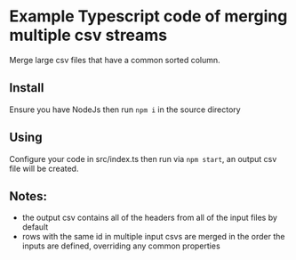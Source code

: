 # Example Typescript code of merging multiple csv streams
Merge large csv files that have a common sorted column. 

## Install
Ensure you have NodeJs then run `npm i` in the source directory

## Using
Configure your code in src/index.ts then run via `npm start`, an output csv file will be created.

## Notes:
 - the output csv contains all of the headers from all of the input files by default
 - rows with the same id in multiple input csvs are merged in the order the inputs are defined, overriding any common properties
